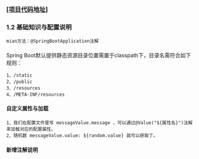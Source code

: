 ### [[项目代码地址]](https://github.com/AndyCZY/czy-study-spring-boot "项目代码地址")  
### 1.2 基础知识与配置说明
    mian方法：@SpringBootApplication注解
    



#### 
Spring Boot默认提供静态资源目录位置需置于classpath下，目录名需符合如下规则：    

    1、/static
    2、/public
    3、/resources
    4、/META-INF/resources



#### 自定义属性与加载
    1、我们在配置文件里写 messageValue.message ，可以通过@Value("${属性名}")注解来加载对应的配置属性。
    2、随机数 messageValue.value: ${random.value} 就可以获取了。
    
    
    
#### 新增注解说明
  
    